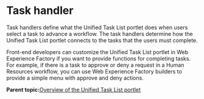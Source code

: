 # Task handler

Task handlers define what the Unified Task List portlet does when users select a task to advance a workflow. The task handlers determine how the Unified Task List portlet connects to the tasks that the users must complete.

Front-end developers can customize the Unified Task List portlet in Web Experience Factory if you want to provide functions for completing tasks. For example, if there is a task to approve or deny a request in a Human Resources workflow, you can use Web Experience Factory builders to provide a simple menu with approve and deny actions.

**Parent topic:**[Overview of the Unified Task List portlet](../integrate/ovw_utl.md)

